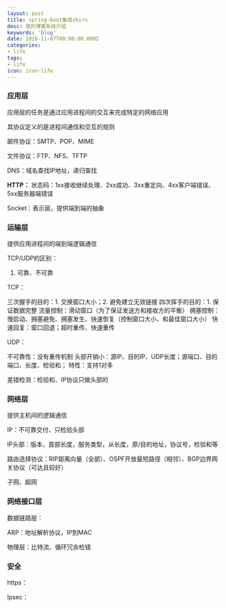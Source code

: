 ```yaml
---
layout: post
title: spring-boot集成shiro
desc: 我的博客系统介绍
keywords: 'blog'
date: 2016-11-07T00:00:00.000Z
categories:
- life
tags:
- life
icon: icon-life
---
```


### 应用层

应用层的任务是通过应用进程间的交互来完成特定的网络应用

其协议定义的是进程间通信和交互的规则

邮件协议：SMTP、POP、MIME

文件协议：FTP、NFS、TFTP

DNS：域名查找IP地址，递归查找

**HTTP：**
状态码：1xx接收继续处理、2xx成功、3xx重定向、4xx客户端错误、5xx服务器端错误

Socket：表示层，提供端到端的抽象

### 运输层

提供应用进程间的端到端逻辑通信

TCP/UDP的区别：

1. 可靠、不可靠

TCP：

三次握手的目的：1. 交换窗口大小；2. 避免建立无效链接
四次挥手的目的：1. 保证数据完整
流量控制：滑动窗口（为了保证发送方和接收方的平衡）
拥塞控制：慢启动、拥塞避免、拥塞发生、快速恢复（控制窗口大小、和最佳窗口大小）
快速回复：窗口回退；超时重传、快速重传

UDP：

不可靠性：没有重传机制
头部开销小：源IP、目的IP、UDP长度；源端口、目的端口、长度、检验和；
特性：支持1对多

差错检测：检验和、IP协议只做头部的

### 网络层

提供主机间的逻辑通信

IP：不可靠交付、只检验头部

IP头部：版本，首部长度，服务类型，从长度，原/目的地址，协议号，检验和等

路由选择协议：RIP距离向量（全部）、OSPF开放最短路径（相邻）、BGP边界网关协议（可达且较好）

子网、超网

### 网络接口层

数据链路层：

ARP：地址解析协议，IP到MAC

物理层：比特流、循环冗余检错

### 安全

https：

Ipsec：



